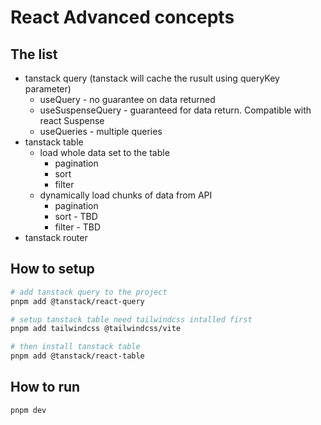 # React Advanced concepts

## The list
- tanstack query (tanstack will cache the rusult using queryKey parameter)
  - useQuery - no guarantee on data returned
  - useSuspenseQuery - guaranteed for data return. Compatible with react Suspense
  - useQueries - multiple queries
- tanstack table
  - load whole data set to the table
    - pagination
    - sort
    - filter
  - dynamically load chunks of data from API
    - pagination
    - sort - TBD
    - filter - TBD
- tanstack router

## How to setup
```bash
# add tanstack query to the project
pnpm add @tanstack/react-query

# setup tanstack table need tailwindcss intalled first
pnpm add tailwindcss @tailwindcss/vite

# then install tanstack table
pnpm add @tanstack/react-table

```

## How to run
```bash
pnpm dev
```
